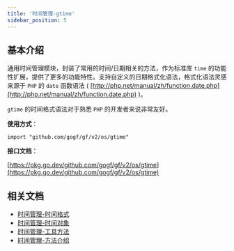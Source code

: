 ```yaml
---
title: '时间管理-gtime'
sidebar_position: 5
---
```


## 基本介绍

通用时间管理模块，封装了常用的时间/日期相关的方法，作为标准库 `time` 的功能性扩展，提供了更多的功能特性。支持自定义的日期格式化语法，格式化语法灵感来源于 `PHP` 的 `date` 函数语法 ( [http://php.net/manual/zh/function.date.php](http://php.net/manual/zh/function.date.php) )。

`gtime` 的时间格式语法对于熟悉 `PHP` 的开发者来说非常友好。

**使用方式**：

```
import "github.com/gogf/gf/v2/os/gtime"
```

**接口文档**：

[https://pkg.go.dev/github.com/gogf/gf/v2/os/gtime](https://pkg.go.dev/github.com/gogf/gf/v2/os/gtime)

## 相关文档

- [时间管理-时间格式](output/goframe-v2.0-md/组件列表/系统相关/时间管理-gtime/时间管理-时间格式)
- [时间管理-时间对象](output/goframe-v2.0-md/组件列表/系统相关/时间管理-gtime/时间管理-时间对象)
- [时间管理-工具方法](output/goframe-v2.0-md/组件列表/系统相关/时间管理-gtime/时间管理-工具方法)
- [时间管理-方法介绍](output/goframe-v2.0-md/组件列表/系统相关/时间管理-gtime/时间管理-方法介绍)